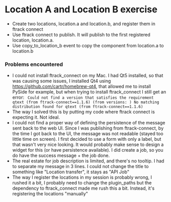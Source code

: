 # Location A and Location B exercise

- Create two locations, location.a and location.b, and register them in
ftrack connect
- Use ftrack connect to publish. It will publish to the first registered
location, location.a.
- Use copy_to_location_b event to copy the component from location.a to location.b

### Problems encountered

- I could not install ftrack_connect on my Mac. I had Qt5 installed,
so that was causing some issues, I installed Qt4 using https://github.com/cartr/homebrew-qt4,
that allowed me to install PySide for example, but when trying to install
ftrack_connect I still get an error:
`
Could not find a version that satisfies the requirement qtext (from ftrack-connect==1.1.6) (from versions: )
No matching distribution found for qtext (from ftrack-connect==1.1.6)`
- The way I solved this is by putting my code where ftrack connect is
expecting it. Not ideal.
- I could not find a proper way of defining the persistence of the message
sent back to the web UI. Since I was publishing from ftrack-connect, by
the time I got back to the UI, the message was not readable (stayed too
little time on screen). I first decided to use a form with only a label,
but that wasn't very nice looking. It would probably make sense to design
a widget for this (or have persistence available). I did create a job,
so you do have the success message + the job done.
- The real estate for job description is limited, and there's no tooltip.
I had to separate my message in 3 lines. I could not change the title
to something like "Location transfer", it stays as "API Job"
- The way I register the locations in my session is probably wrong, I
rushed it a bit, I probably need to change the plugin_paths but the
dependency to ftrack_connect made me rush this a bit. Instead, it's
registering the locations "manually"